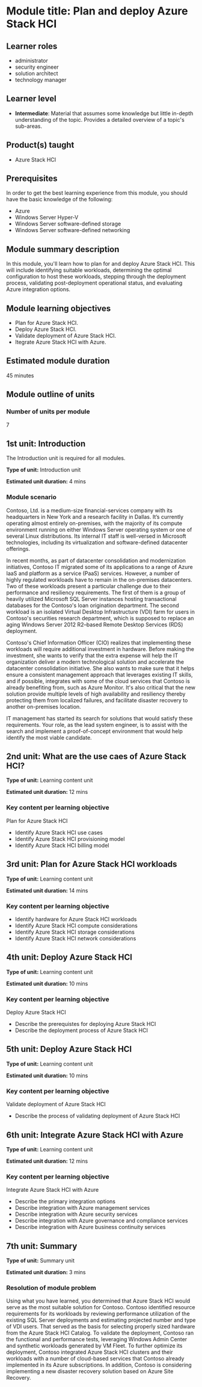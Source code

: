 # Module title: Plan and deploy Azure Stack HCI

## Learner roles

- administrator
- security engineer
- solution architect
- technology manager

## Learner level

- **Intermediate**: Material that assumes some knowledge but little in-depth understanding of the topic. Provides a detailed overview of a topic's sub-areas.

## Product(s) taught

- Azure Stack HCI

## Prerequisites

In order to get the best learning experience from this module, you should have the basic knowledge of the following:

- Azure
- Windows Server Hyper-V
- Windows Server software-defined storage 
- Windows Server software-defined networking

## Module summary description

In this module, you'll learn how to plan for and deploy Azure Stack HCI. This will include identifying suitable workloads, determining the optimal configuration to host these workloads, stepping through the deployment process, validating post-deployment operational status, and evaluating Azure integration options.

## Module learning objectives

- Plan for Azure Stack HCI.
- Deploy Azure Stack HCI.
- Validate deployment of Azure Stack HCI.
- Itegrate Azure Stack HCI with Azure.

## Estimated module duration

45 minutes

## Module outline of units

### Number of units per module

7

## 1st unit: Introduction

The Introduction unit is required for all modules.

**Type of unit:** Introduction unit

**Estimated unit duration:** 4 mins

### Module scenario

Contoso, Ltd. is a medium-size financial-services company with its headquarters in New York and a research facility in Dallas. It’s currently operating almost entirely on-premises, with the majority of its compute environment running on either Windows Server operating system or one of several Linux distributions. Its internal IT staff is well-versed in Microsoft technologies, including its virtualization and software-defined datacenter offerings.

In recent months, as part of datacenter consolidation and modernization initiatives, Contoso IT migrated some of its applications to a range of Azure IaaS and platform as a service (PaaS) services. However, a number of highly regulated workloads have to remain in the on-premises datacenters. 
Two of these workloads present a particular challenge due to their performance and resiliency requirements. The first of them is a group of heavily utilized Microsoft SQL Server instances hosting transactional databases for the Contoso's loan origination department. The second workload is an isolated Virtual Desktop Infrastructure (VDI) farm for users in Contoso's securities research department, which is supposed to replace an aging Windows Server 2012 R2–based Remote Desktop Services (RDS) deployment.

Contoso's Chief Information Officer (CIO) realizes that implementing these workloads will require additional investment in hardware. Before making the investment, she wants to verify that the extra expense will help the IT organization deliver a modern technological solution and accelerate the datacenter consolidation initiative. She also wants to make sure that it helps ensure a consistent management approach that leverages existing IT skills, and if possible, integrates with some of the cloud services that Contoso is already benefiting from, such as Azure Monitor. It's also critical that the new solution provide multiple levels of high availability and resiliency thereby protecting them from localized failures, and facilitate disaster recovery to another on-premises location.

IT management has started its search for solutions that would satisfy these requirements. Your role, as the lead system engineer, is to assist with the search and implement a proof-of-concept environment that would help identify the most viable candidate.

## 2nd unit: What are the use caes of Azure Stack HCI?

**Type of unit:** Learning content unit

**Estimated unit duration:** 12 mins

### Key content per learning objective

Plan for Azure Stack HCI

- Identify Azure Stack HCI use cases
- Identify Azure Stack HCI provisioning model
- Identify Azure Stack HCI billing model

## 3rd unit: Plan for Azure Stack HCI workloads

**Type of unit:** Learning content unit

**Estimated unit duration:** 14 mins

### Key content per learning objective

- Identify hardware for Azure Stack HCI workloads
- Identify Azure Stack HCI compute considerations 
- Identify Azure Stack HCI storage considerations 
- Identify Azure Stack HCI network considerations

## 4th unit: Deploy Azure Stack HCI

**Type of unit:** Learning content unit

**Estimated unit duration:** 10 mins

### Key content per learning objective

Deploy Azure Stack HCI

- Describe the prerequistes for deploying Azure Stack HCI
- Describe the deployment process of Azure Stack HCI

## 5th unit: Deploy Azure Stack HCI

**Type of unit:** Learning content unit

**Estimated unit duration:** 10 mins

### Key content per learning objective

Validate deployment of Azure Stack HCI

- Describe the process of validating deployment of Azure Stack HCI

## 6th unit: Integrate Azure Stack HCI with Azure

**Type of unit:** Learning content unit

**Estimated unit duration:** 12 mins

### Key content per learning objective

Integrate Azure Stack HCI with Azure

- Describe the primary integration options
- Describe integration with Azure management services
- Describe integration with Azure security services
- Describe integration with Azure governance and compliance services
- Describe integration with Azure business continuity services

## 7th unit: Summary

**Type of unit:** Summary unit

**Estimated unit duration:** 3 mins

### Resolution of module problem

Using what you have learned, you determined that Azure Stack HCI would serve as the most suitable solution for Contoso. Contoso identified resource requirements for its workloads by reviewing performance utilization of the existing SQL Server deployments and estimating projected number and type of VDI users. That served as the basis for selecting properly sized hardware from the Azure Stack HCI Catalog. To validate the deployment, Contoso ran the functional and performance tests, leveraging Windows Admin Center and synthetic workloads generated by VM Fleet. To further optimize its deployment, Contoso integrated Azure Stack HCI clusters and their workloads with a number of cloud-based services that Contoso already implemented in its Azure subscriptions. In addition, Contoso is considering implementing a new disaster recovery solution based on Azure Site Recovery.